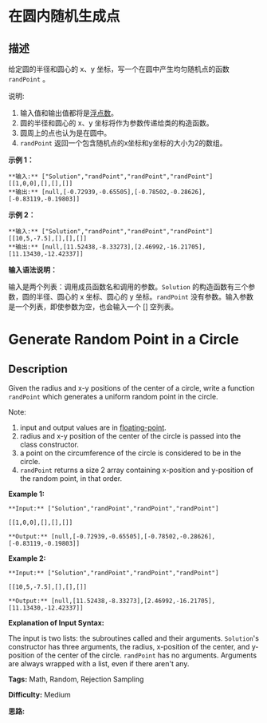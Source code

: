 # 在圆内随机生成点

## 描述

给定圆的半径和圆心的 x、y 坐标，写一个在圆中产生均匀随机点的函数 `randPoint` 。

说明:

  1. 输入值和输出值都将是[浮点数](https://baike.baidu.com/item/%E6%B5%AE%E7%82%B9%E6%95%B0/6162520)。
  2. 圆的半径和圆心的 x、y 坐标将作为参数传递给类的构造函数。
  3. 圆周上的点也认为是在圆中。
  4. `randPoint` 返回一个包含随机点的x坐标和y坐标的大小为2的数组。

**示例 1：**

    
    
    **输入:** ["Solution","randPoint","randPoint","randPoint"]
    [[1,0,0],[],[],[]]
    **输出:** [null,[-0.72939,-0.65505],[-0.78502,-0.28626],[-0.83119,-0.19803]]
    

**示例 2：**

    
    
    **输入:** ["Solution","randPoint","randPoint","randPoint"]
    [[10,5,-7.5],[],[],[]]
    **输出:** [null,[11.52438,-8.33273],[2.46992,-16.21705],[11.13430,-12.42337]]

**输入语法说明：**

输入是两个列表：调用成员函数名和调用的参数。`Solution` 的构造函数有三个参数，圆的半径、圆心的 x 坐标、圆心的 y 坐标。`randPoint` 没有参数。输入参数是一个列表，即使参数为空，也会输入一个 [] 空列表。



# Generate Random Point in a Circle

## Description



Given the radius and x-y positions of the center of a circle, write a function `randPoint` which generates a uniform random point in the circle.

Note:

  1. input and output values are in [floating-point](https://www.webopedia.com/TERM/F/floating_point_number.html).
  2. radius and x-y position of the center of the circle is passed into the class constructor.
  3. a point on the circumference of the circle is considered to be in the circle.
  4. `randPoint` returns a size 2 array containing x-position and y-position of the random point, in that order.

**Example 1:**

    
    
    **Input:** ["Solution","randPoint","randPoint","randPoint"]
    [[1,0,0],[],[],[]]
    **Output:** [null,[-0.72939,-0.65505],[-0.78502,-0.28626],[-0.83119,-0.19803]]
    

**Example 2:**

    
    
    **Input:** ["Solution","randPoint","randPoint","randPoint"]
    [[10,5,-7.5],[],[],[]]
    **Output:** [null,[11.52438,-8.33273],[2.46992,-16.21705],[11.13430,-12.42337]]

**Explanation of Input Syntax:**

The input is two lists: the subroutines called and their arguments. `Solution`'s constructor has three arguments, the radius, x-position of the center, and y-position of the center of the circle. `randPoint` has no arguments. Arguments are always wrapped with a list, even if there aren't any.


**Tags:** Math, Random, Rejection Sampling

**Difficulty:** Medium

**思路:**
